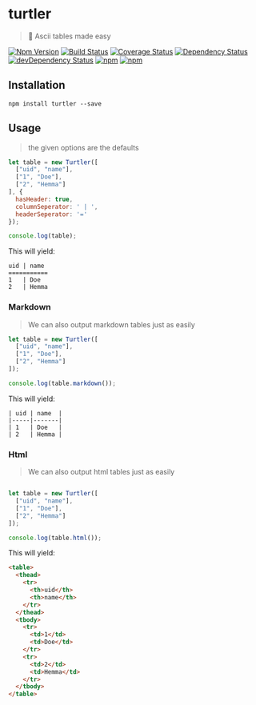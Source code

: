 # turtler

> 🐢 Ascii tables made easy

[![Npm Version](https://img.shields.io/npm/v/turtler.svg)](https://www.npmjs.com/package/turtler)
[![Build Status](https://travis-ci.org/gabrielcsapo/turtler.svg?branch=master)](https://travis-ci.org/gabrielcsapo/turtler)
[![Coverage Status](https://lcov-server.gabrielcsapo.com/badge/github%2Ecom/gabrielcsapo/turtler.svg)](https://lcov-server.gabrielcsapo.com/coverage/github%2Ecom/gabrielcsapo/turtler)
[![Dependency Status](https://starbuck.gabrielcsapo.com/badge/github/gabrielcsapo/turtler/status.svg)](https://starbuck.gabrielcsapo.com/github/gabrielcsapo/turtler)
[![devDependency Status](https://starbuck.gabrielcsapo.com/badge/github/gabrielcsapo/turtler/dev-status.svg)](https://starbuck.gabrielcsapo.com/github/gabrielcsapo/turtler#info=devDependencies)
[![npm](https://img.shields.io/npm/dt/turtler.svg)]()
[![npm](https://img.shields.io/npm/dm/turtler.svg)]()

## Installation

```
npm install turtler --save
```

## Usage

> the given options are the defaults

```javascript
let table = new Turtler([
  ["uid", "name"],
  ["1", "Doe"],
  ["2", "Hemma"]
], {
  hasHeader: true,
  columnSeperator: ' | ',
  headerSeperator: '='
});

console.log(table);
```

This will yield:

```
uid | name
===========
1   | Doe  
2   | Hemma
```

### Markdown

> We can also output markdown tables just as easily


```javascript
let table = new Turtler([
  ["uid", "name"],
  ["1", "Doe"],
  ["2", "Hemma"]
]);

console.log(table.markdown());
```

This will yield:

```
| uid | name  |
|-----|-------|
| 1   | Doe   |
| 2   | Hemma |
```

### Html

> We can also output html tables just as easily

```javascript

let table = new Turtler([
  ["uid", "name"],
  ["1", "Doe"],
  ["2", "Hemma"]
]);

console.log(table.html());

```

This will yield:

```html
<table>
  <thead>
    <tr>
      <th>uid</th>
      <th>name</th>
    </tr>
  </thead>
  <tbody>
    <tr>
      <td>1</td>
      <td>Doe</td>
    </tr>
    <tr>
      <td>2</td>
      <td>Hemma</td>
    </tr>
  </tbody>
</table>
```
